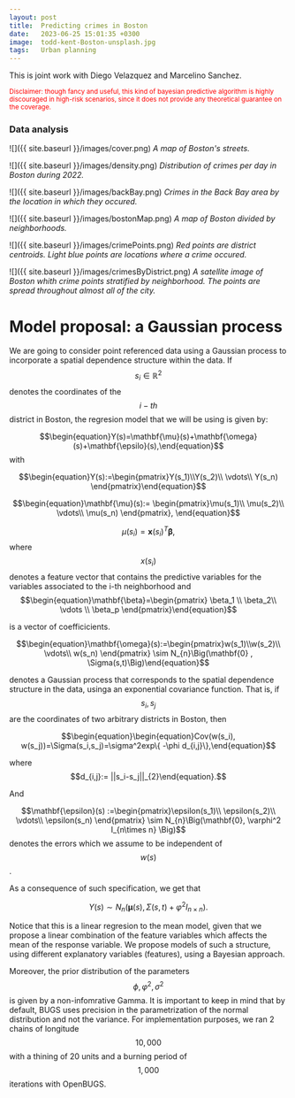 ```yaml
---
layout: post
title:  Predicting crimes in Boston
date:   2023-06-25 15:01:35 +0300
image:  todd-kent-Boston-unsplash.jpg
tags:   Urban planning
---
```

This is joint work with Diego Velazquez and Marcelino Sanchez.

<script
  src="https://cdn.mathjax.org/mathjax/latest/MathJax.js?config=TeX-AMS-MML_HTMLorMML"
  type="text/javascript">
</script>
[comment]: <> (Necessaty code to add LaTeX notation in this environment)




<small><span style="color: red"> Disclaimer: though fancy and useful, this kind of bayesian predictive algorithm is highly discouraged in high-risk scenarios, since it does not provide any theoretical guarantee on the coverage.</span></small>


### Data analysis

![]({{ site.baseurl }}/images/cover.png)
*A map of Boston's streets.*



![]({{ site.baseurl }}/images/density.png)
*Distribution of crimes per day in Boston during 2022.*


![]({{ site.baseurl }}/images/backBay.png)
*Crimes in the Back Bay area by the location in which they occured.*




![]({{ site.baseurl }}/images/bostonMap.png)
*A map of Boston divided by neighborhoods.*


![]({{ site.baseurl }}/images/crimePoints.png)
*Red points are district centroids. Light blue points are locations where a crime occured.*

![]({{ site.baseurl }}/images/crimesByDistrict.png)
*A satellite image of Boston whith crime points stratified by neighborhood. The points are spread throughout almost all of the city.*



# Model proposal: a Gaussian process
We are going to consider point referenced data using a Gaussian process to incorporate a spatial dependence structure within the data. If 
$$s_i\in \mathbb{R}^2$$ denotes the coordinates of the $$i-th$$ district in Boston, the regresion model that we will be using is given by:

 
$$\begin{equation}Y(s)=\mathbf{\mu}(s)+\mathbf{\omega}(s)+\mathbf{\epsilo}(s),\end{equation}$$
with


$$\begin{equation}Y(s):=\begin{pmatrix}Y(s_1)\\Y(s_2)\\
\vdots\\
Y(s_n)
\end{pmatrix}\end{equation}$$

$$\begin{equation}\mathbf{\mu}(s):= \begin{pmatrix}\mu(s_1)\\ \mu(s_2)\\
\vdots\\
\mu(s_n)
\end{pmatrix},
\end{equation}$$


$$\mu(s_i)=\mathbf{x}(s_i)^{T}\mathbf{\beta}, $$ 
where $$x(s_i)$$ denotes a feature vector that contains the predictive variables for the variables associated to the i-th neighborhood and  $$\begin{equation}\mathbf{\beta}=\begin{pmatrix}
    \beta_1 \\
    \beta_2\\
    \vdots \\
    \beta_p \end{pmatrix}\end{equation}$$

is a vector of coefficicients.


$$\begin{equation}\mathbf{\omega}(s):=\begin{pmatrix}w(s_1)\\w(s_2)\\
\vdots\\
w(s_n)
\end{pmatrix} \sim N_{n}\Big(\mathbf{0} , \Sigma(s,t)\Big)\end{equation}$$

denotes a Gaussian process that corresponds to the spatial dependence structure in the data, usinga an exponential covariance function. That is, if $$s_i, s_j$$ are the coordinates of two arbitrary districts in Boston, then 

$$\begin{equation}\begin{equation}Cov(w(s_i), w(s_j))=\Sigma(s_i,s_j)=\sigma^2exp\{ -\phi d_{i,j}\},\end{equation}$$

where $$d_{i,j}:= ||s_i-s_j||_{2}\end{equation}.$$

And

$$\mathbf{\epsilon}(s) :=\begin{pmatrix}\epsilon(s_1)\\ \epsilon(s_2)\\
\vdots\\
\epsilon(s_n)
\end{pmatrix} \sim N_{n}\Big(\mathbf{0}, \varphi^2 I_{n\times n} \Big)$$
denotes the errors which we assume to be independent of  $$w(s)$$.



As a consequence of such specification, we get that

$$\begin{equation}Y(s)\sim N_{n}\Big(\mathbf{\mu}(s),\Sigma(s,t)+\varphi^2 I_{n\times n} \Big).\end{equation}$$



Notice that this is a linear regresion to the mean model, given that we propose a linear combination of the feature variables which affects the mean  of the response variable.
We propose models of such a structure, using different explanatory variables (features), using a Bayesian approach.

Moreover, the prior distribution of the parameters $$\phi, \varphi^2, \sigma^2$$ is given by a non-infomrative Gamma.  It is important to keep in mind that by default, BUGS uses precision in the parametrization of the normal distribution and not the variance. 
For implementation purposes, we ran 2 chains of longitude $$10,000$$ with a thining of 20 units and a burning period of $$1,000$$ iterations with OpenBUGS.


